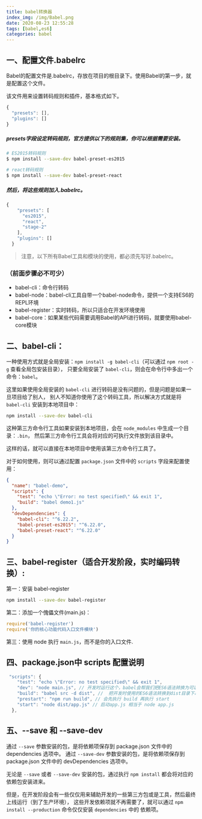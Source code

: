 ```yaml
---
title: babel转换器
index_img: /img/Babel.png
date: 2020-08-23 12:55:28
tags: [babel,es6]
categories: babel
---
```


## 一、配置文件.babelrc

Babel的配置文件是.babelrc，存放在项目的根目录下。使用Babel的第一步，就是配置这个文件。

该文件用来设置转码规则和插件，基本格式如下。

```JavaScript
{
  "presets": [],
  "plugins": []
}

```
##### presets字段设定转码规则，官方提供以下的规则集，你可以根据需要安装。

```bash
# ES2015转码规则
$ npm install --save-dev babel-preset-es2015

# react转码规则
$ npm install --save-dev babel-preset-react
````
##### 然后，将这些规则加入.babelrc。
```JavaScript
{
    "presets": [
      "es2015",
      "react",
      "stage-2"
    ],
    "plugins": []
  }
```
> 注意，以下所有Babel工具和模块的使用，都必须先写好.babelrc。

### （前面步骤必不可少）

- babel-cli：命令行转码
- babel-node：babel-cli工具自带一个babel-node命令，提供一个支持ES6的REPL环境
- babel-register：实时转码，所以只适合在开发环境使用
- babel-core：如果某些代码需要调用Babel的API进行转码，就要使用babel-core模块

## 二、babel-cli：

一种使用方式就是全局安装：`npm install -g babel-cli`（可以通过 `npm root -g` 查看全局包安装目录），
只要全局安装了 `babel-cli`，则会在命令行中多出一个命令：`babel`。

这里如果使用全局安装的 `babel-cli` 进行转码是没有问题的，但是问题是如果一旦项目给了别人，
别人不知道你使用了这个转码工具，所以解决方式就是将 `babel-cli` 安装到本地项目中：

```bash
npm install --save-dev babel-cli
```

这种第三方命令行工具如果安装到本地项目，会在 `node_modules` 中生成一个目录：`.bin`，
然后第三方命令行工具会将对应的可执行文件放到该目录中。

这样的话，就可以直接在本地项目中使用该第三方命令行工具了。

对于如何使用，则可以通过配置 `package.json` 文件中的 `scripts` 字段来配置使用：

```json
{
  "name": "babel-demo",
  "scripts": {
    "test": "echo \"Error: no test specified\" && exit 1",
    "build": "babel demo1.js"
  },
  "devDependencies": {
    "babel-cli": "^6.22.2",
    "babel-preset-es2015": "^6.22.0",
    "babel-preset-react": "^6.22.0"
  }
}
```

## 三、babel-register（适合开发阶段，实时编码转换）:

第一：安装 babel-register

```bash
npm install --save-dev babel-register
```

第二：添加一个傀儡文件(main.js)：

```js
require('babel-register')
require('你的核心功能代码入口文件模块')
```

第三：使用 node 执行 `main.js`，而不是你的入口文件.



## 四、package.json中 scripts 配置说明
```JavaScript
 "scripts": {
    "test": "echo \"Error: no test specified\" && exit 1",
    "dev": "node main.js", // 开发时运行这个，babel会帮我们把ES6语法转换为可以识别的ES5语法进去启动
    "build": "babel src -d dist", //  把开发时使用的ES6语法转换到dist目录下以ES5的语法呈现
    "prestart": "npm run build", // 会先执行 build 再执行 start
    "start": "node dist/app.js" // 启动app.js 相当于 node app.js
  },
```

## 五、--save 和 --save-dev

通过 `--save` 参数安装的包，是将依赖项保存到 package.json 文件中的 dependencies 选项中。
通过 `--save-dev` 参数安装的包，是将依赖项保存到 package.json 文件中的 devDependencies 选项中。

无论是 `--save` 或者 `--save-dev` 安装的包，通过执行 `npm install` 都会将对应的依赖包安装进来。

但是，在开发阶段会有一些仅仅用来辅助开发的一些第三方包或是工具，然后最终上线运行（到了生产环境），
这些开发依赖项就不再需要了，就可以通过 `npm install --production` 命令仅仅安装 `dependencies` 中的
依赖项。
